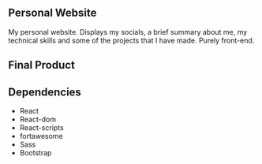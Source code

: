 ## Personal Website

My personal website. Displays my socials, a brief summary about me, my technical skills and some of the projects that I have made. Purely front-end.

## Final Product



## Dependencies

* React
* React-dom
* React-scripts
* fortawesome
* Sass
* Bootstrap